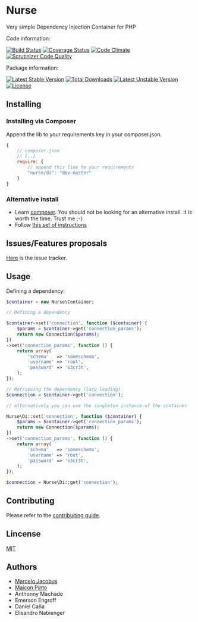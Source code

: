 # Nurse

Very simple Dependency Injection Container for PHP

Code information:

[![Build Status](https://travis-ci.org/mjacobus/nurse.png?branch=master)](https://travis-ci.org/mjacobus/nurse)
[![Coverage Status](https://coveralls.io/repos/mjacobus/nurse/badge.png?branch=master)](https://coveralls.io/r/mjacobus/nurse?branch=master)
[![Code Climate](https://codeclimate.com/github/mjacobus/nurse.png)](https://codeclimate.com/github/mjacobus/nurse)
[![Scrutinizer Code Quality](https://scrutinizer-ci.com/g/mjacobus/nurse/badges/quality-score.png?b=master)](https://scrutinizer-ci.com/g/mjacobus/nurse/?branch=master)

Package information:

[![Latest Stable Version](https://poser.pugx.org/nurse/di/v/stable.svg)](https://packagist.org/packages/nurse/di)
[![Total Downloads](https://poser.pugx.org/nurse/di/downloads.svg)](https://packagist.org/packages/nurse/di)
[![Latest Unstable Version](https://poser.pugx.org/nurse/di/v/unstable.svg)](https://packagist.org/packages/nurse/di)
[![License](https://poser.pugx.org/nurse/di/license.svg)](https://packagist.org/packages/nurse/di)

## Installing

### Installing via Composer
Append the lib to your requirements key in your composer.json.

```javascript
{
    // composer.json
    // [..]
    require: {
        // append this line to your requirements
        "nurse/di": "dev-master"
    }
}
```

### Alternative install
- Learn [composer](https://getcomposer.org). You should not be looking for an alternative install. It is worth the time. Trust me ;-)
- Follow [this set of instructions](#installing-via-composer)

## Issues/Features proposals

[Here](https://github.com/mjacobus/nurse/issues) is the issue tracker.

## Usage

Defining a dependency:

```php
$container = new Nurse\Container;

// Defining a dependency

$container->set('connection', function ($container) {
    $params = $container->get('connection_params');
    return new Connection($params);
})
->set('connection_params', function () {
    return array(
        'schema'   => 'someschema',
        'username' => 'root',
        'password' => 's3cr3t',
    );
});

// Retrieving the dependency (lazy loading)
$connection = $container->get('connection');

// alternatively you can use the singleton instance of the container

Nurse\Di::set('connection', function ($container) {
    $params = $container->get('connection_params');
    return new Connection($params);
})
->set('connection_params', function () {
    return array(
        'schema'   => 'someschema',
        'username' => 'root',
        'password' => 's3cr3t',
    );
});

$connection = Nurse\Di::get('connection');
```

## Contributing

Please refer to the [contribuiting guide](https://github.com/mjacobus/nurse/blob/master/CONTRIBUTING.md).


## Lincense
[MIT](MIT-LICENSE)

## Authors

- [Marcelo Jacobus](https://github.com/mjacobus)
- [Maicon Pinto](https://github.com/maiconpinto)
- Anthonny Machado
- Emerson Engroff
- Daniel Caña
- Elisandro Nabienger


